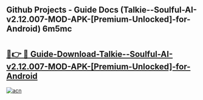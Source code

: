 ## Github Projects - Guide Docs (Talkie--Soulful-AI-v2.12.007-MOD-APK-[Premium-Unlocked]-for-Android) 6m5mc

# <h2><a href="https://apkcomod.com?title=Talkie--Soulful-AI-v2.12.007-MOD-APK-[Premium-Unlocked]-for-Android">🔗👉 🔴 Guide-Download-Talkie--Soulful-AI-v2.12.007-MOD-APK-[Premium-Unlocked]-for-Android </a></h2>

[![acn](https://github.com/user-attachments/assets/0f9c940e-d8b0-45ae-aac7-cd30a18b3e1c)](https://apkcomod.com?title=Talkie--Soulful-AI-v2.12.007-MOD-APK-[Premium-Unlocked]-for-Android)
